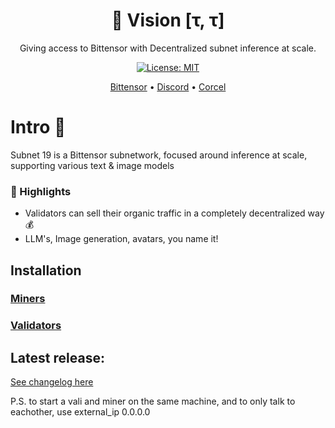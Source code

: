<div align="center">

# **👀 Vision [τ, τ]**
Giving access to Bittensor with Decentralized subnet inference at scale.

[![License: MIT](https://img.shields.io/badge/License-MIT-yellow.svg)](https://opensource.org/licenses/MIT)

[Bittensor](https://bittensor.com/whitepaper)  •  [Discord](https://discord.gg/dR865yTPaZ) • [Corcel](https://app.corcel.io/studio)
</div>


# Intro 📜
Subnet 19 is a Bittensor subnetwork, focused around inference at scale, supporting various text & image models

### 👑 Highlights
- Validators can sell their organic traffic in a completely decentralized way 💰
- LLM's, Image generation, avatars, you name it!

## Installation
### [Miners](docs/mining.md)

### [Validators](docs/validating.md)

## Latest release:
[See changelog here](changelog.md)


P.S. to start a vali and miner on the same machine, and to only talk to eachother, use external_ip 0.0.0.0